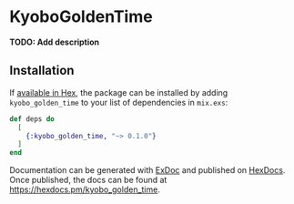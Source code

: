 # KyoboGoldenTime

**TODO: Add description**

## Installation

If [available in Hex](https://hex.pm/docs/publish), the package can be installed
by adding `kyobo_golden_time` to your list of dependencies in `mix.exs`:

```elixir
def deps do
  [
    {:kyobo_golden_time, "~> 0.1.0"}
  ]
end
```

Documentation can be generated with [ExDoc](https://github.com/elixir-lang/ex_doc)
and published on [HexDocs](https://hexdocs.pm). Once published, the docs can
be found at <https://hexdocs.pm/kyobo_golden_time>.

